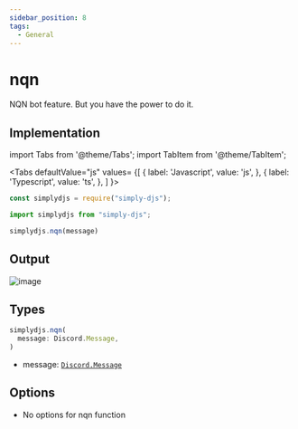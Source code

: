 ```yaml
---
sidebar_position: 8
tags:
  - General
---
```


# nqn

NQN bot feature. But you have the power to do it.

## Implementation

import Tabs from '@theme/Tabs';
import TabItem from '@theme/TabItem';

<Tabs
  defaultValue="js"
  values= {[
    { label: 'Javascript', value: 'js', },
    { label: 'Typescript', value: 'ts', },
  ]
}>
<TabItem value="js">

```js
const simplydjs = require("simply-djs");
```

</TabItem>

<TabItem value="ts">

```ts
import simplydjs from "simply-djs";
```

</TabItem>

</Tabs>

```js
simplydjs.nqn(message)
```

## Output

![image](https://user-images.githubusercontent.com/71836991/173194812-ee172699-ac64-4d7a-aad3-b3faafa1e8e0.png)

## Types
```ts
simplydjs.nqn(
  message: Discord.Message,
)
```

- message: [`Discord.Message`](https://discord.js.org/#/docs/discord.js/stable/class/Message)


## Options
- No options for nqn function